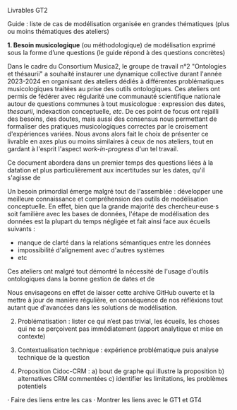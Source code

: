 Livrables GT2

Guide : liste de cas de modélisation organisée en grandes thématiques (plus ou moins thématiques des ateliers) 

**1. Besoin musicologique** (ou méthodologique) de modélisation exprimé sous la forme d’une questions (le guide répond à des questions concrètes) 

Dans le cadre du Consortium Musica2, le groupe de travail n°2 "Ontologies et thésaurii" a souhaité instaurer une dynamique collective durant l'année 2023-2024 en organisant des ateliers dédiés à différentes problématiques musicologiques traitées au prise des outils ontologiques. Ces ateliers ont permis de fédérer avec régularité une communauté scientifique nationale autour de questions communes à tout musicologue : expression des dates, _thesaurii_, indexaction conceptuelle, _etc_. De ces point de focus ont rejailli des besoins, des doutes, mais aussi des consensus nous permettant de formaliser des pratiques musicologiques correctes par le croisement d'expériences variées. Nous avons alors fait le choix de présenter ce livrable en axes plus ou moins similaires à ceux de nos ateliers, tout en gardant à l'esprit l'aspect _work-in-progress_ d'un tel travail. 

Ce document abordera dans un premier temps des questions liées à la datation et plus particulièrement aux incertitudes sur les dates, qu'il s'agisse de

Un besoin primordial émerge malgré tout de l'assemblée : développer une meilleure connaissance et compréhension des outils de modélisation conceptuelle. En effet, bien que la grande majorité des chercheur·euse·s soit familière avec les bases de données, l'étape de modélisation des données est la plupart du temps négligée et fait ainsi face aux écueils suivants :
- manque de clarté dans la relations sémantiques entre les données
- impossibilité d'alignement avec d'autres systèmes
- etc

Ces ateliers ont malgré tout démontré la nécessité de l'usage d'outils ontologiques dans la bonne gestion de dates et de 


Nous envisageons en effet de laisser cette archive GitHub ouverte et la mettre à jour de manière régulière, en conséquence de nos réfléxions tout autant que d'avancées dans les solutions de modélisation.


2. Problématisation : lister ce qui n’est pas trivial, les écueils, les choses qui ne se perçoivent pas immédiatement (apport analytique et mise en contexte)






3. Contextualisation technique : expérience problématique puis analyse technique de la question




4. Proposition Cidoc-CRM : a) bout de graphe qui illustre la proposition b) alternatives CRM commentées c) identifier les limitations, les problèmes potentiels

· Faire des liens entre les cas
· Montrer les liens avec le GT1 et GT4 



